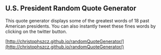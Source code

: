 ## U.S. President Random Quote Generator

This quote generator displays some of the greatest words of 18 past American presidents. You can also instantly tweet these fines words by clicking on the twitter button.

[http://christophszcz.github.io/randomQuoteGenerator/](http://christophszcz.github.io/randomQuoteGenerator/)
